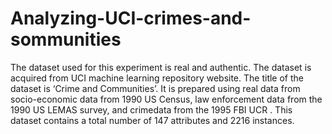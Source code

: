 # Analyzing-UCI-crimes-and-sommunities
The dataset used for this experiment is real and authentic. The dataset is acquired from UCI machine learning repository website. The title of the dataset is ‘Crime and Communities’. It is prepared using real data from socio-economic data from 1990 US Census, law enforcement data from the 1990 US LEMAS survey, and crimedata from the 1995 FBI UCR . This dataset contains a total number of 147 attributes and 2216 instances.
